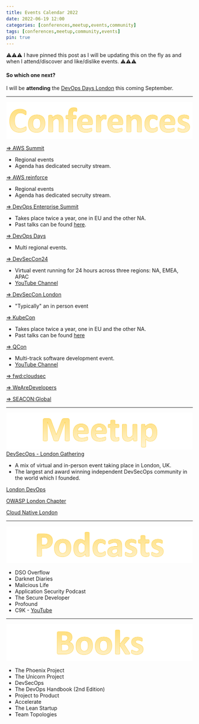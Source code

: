 ```yaml
---
title: Events Calendar 2022
date: 2022-06-19 12:00
categories: [conferences,meetup,events,community]
tags: [conferences,meetup,community,events]
pin: true
---
```

⚠️⚠️⚠️
I have pinned this post as I will be updating this on the fly as and when I attend/discover and like/dislike events.
⚠️⚠️⚠️

#### So which one next?
I will be **attending** the [DevOps Days London](https://devopsdays.org/events/2022-london/welcome/) this coming September.

---

![Title](/assets/conferences.svg)

[=> AWS Summit](https://aws.amazon.com/events/summits/?awsf.events-location=*all&awsf.events-series=*all)
* Regional events
* Agenda has dedicated secruity stream.

[=> AWS reinforce](https://reinforce.awsevents.com/)
* Regional events
* Agenda has dedicated secruity stream.

[=> DevOps Enterprise Summit](https://events.itrevolution.com/)
* Takes place twice a year, one in EU and the other NA.
* Past talks can be found [here](https://videos.itrevolution.com/).

[=> DevOps Days](https://devopsdays.org/)
* Multi regional events.

[=> DevSecCon24](https://www.devseccon.com/events/devseccon24)
* Virtual event running for 24 hours across three regions: NA, EMEA, APAC
* [YouTube Channel](https://www.youtube.com/c/DevSecCon)

[=> DevSecCon London](https://www.devseccon.com/events/london)
* "Typically" an in person event

[=> KubeCon](https://events.linuxfoundation.org/?_sf_s=kubecon)
* Takes place twice a year, one in EU and the other NA.
* Past talks can be found [here](https://www.youtube.com/c/cloudnativefdn)

[=> QCon](https://qconferences.com/)
* Multi-track software development event.
* [YouTube Channel](https://www.youtube.com/nctv/featured)

[=> fwd:cloudsec](https://fwdcloudsec.org/)

[=> WeAreDevelopers](https://www.wearedevelopers.com/world-congress/)

[=> SEACON:Global](https://www.seacom.online/)

---

![Title](/assets/meetup.svg)
[DevSecOps - London Gathering](https://dsolg.com/)
* A mix of virtual and in-person event taking place in London, UK.
* The largest and award winning independent DevSecOps community in the world which I founded.

[London DevOps](https://www.meetup.com/london-devops/)

[OWASP London Chapter](https://www.meetup.com/owasp-london/)

[Cloud Native London](https://www.meetup.com/cloud-native-london/)

---

![Title](/assets/podcasts.svg)
* DSO Overflow
* Darknet Diaries
* Malicious Life
* Application Security Podcast
* The Secure Developer
* Profound
* C9K - [YouTube](https://www.youtube.com/channel/UCuj1ByVjn4uagdu4vE82LgA)

---

![Title](/assets/books.svg)
* The Phoenix Project
* The Unicorn Project
* DevSecOps
* The DevOps Handbook (2nd Edition)
* Project to Product
* Accelerate
* The Lean Startup
* Team Topologies